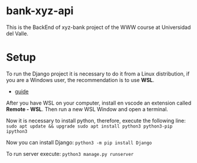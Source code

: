 # bank-xyz-api

This is the BackEnd of xyz-bank project of the WWW course at Universidad del Valle.

# Setup

To run the Django project it is necessary to do it from a Linux distribution, if you are a Windows user, the recommendation is to use **WSL**.

- [guide](https://docs.microsoft.com/en-us/windows/wsl/install-manual)

After you have WSL on your computer, install en vscode an extension called **Remote - WSL**. Then run a new WSL Window and open a terminal.

Now it is necessary to install python, therefore, execute the following line:
`sudo apt update && upgrade sudo apt install python3 python3-pip ipython3`

Now you can install Django:
`python3 -m pip install Django`

To run server execute:
`python3 manage.py runserver`

